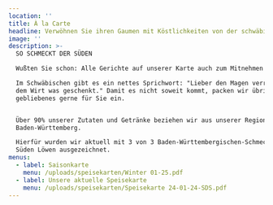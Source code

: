 ```yaml
---
location: ''
title: À la Carte
headline: Verwöhnen Sie ihren Gaumen mit Köstlichkeiten von der schwäbischen Alb
image: ''
description: >-
  SO SCHMECKT DER SÜDEN

  Wußten Sie schon: Alle Gerichte auf unserer Karte auch zum Mitnehmen!

  Im Schwäbischen gibt es ein nettes Sprichwort: "Lieber den Magen verrenkt als
  dem Wirt was geschenkt." Damit es nicht soweit kommt, packen wir übrig
  gebliebenes gerne für Sie ein.


  Über 90% unserer Zutaten und Getränke beziehen wir aus unserer Region bzw. aus
  Baden-Württemberg.

  Hierfür wurden wir aktuell mit 3 von 3 Baden-Württembergischen-Schmeck den
  Süden Löwen ausgezeichnet.
menus:
  - label: Saisonkarte
    menu: /uploads/speisekarten/Winter 01-25.pdf
  - label: Unsere aktuelle Speisekarte
    menu: /uploads/speisekarten/Speisekarte 24-01-24-SDS.pdf
---
```


